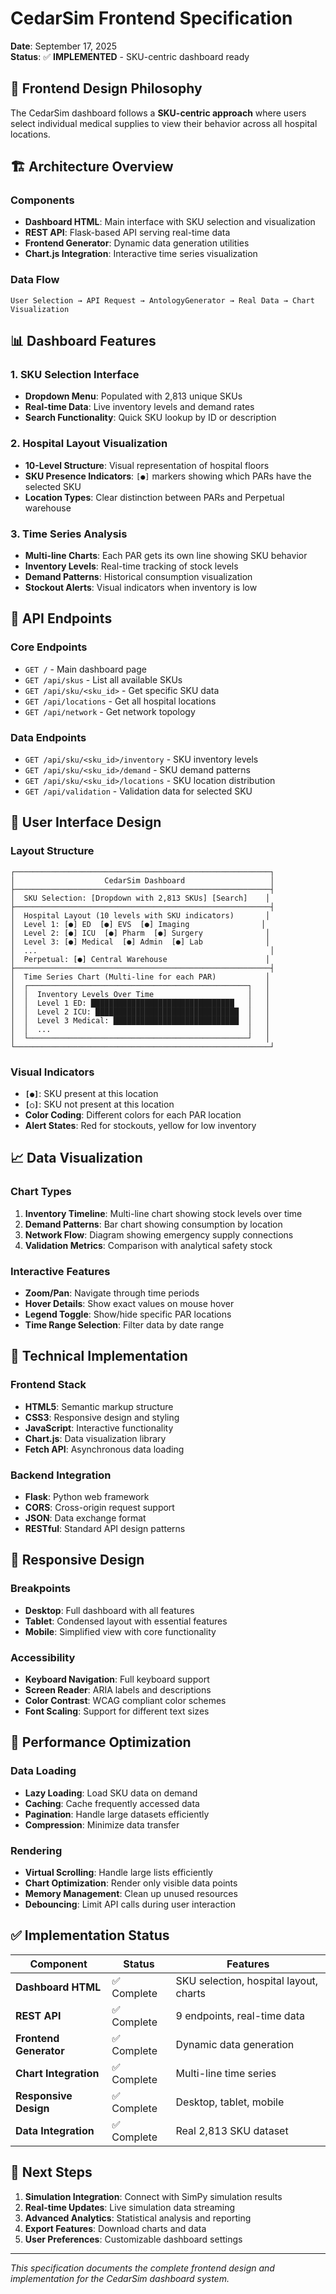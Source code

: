 # CedarSim Frontend Specification

**Date**: September 17, 2025  
**Status**: ✅ **IMPLEMENTED** - SKU-centric dashboard ready

## 🎯 **Frontend Design Philosophy**

The CedarSim dashboard follows a **SKU-centric approach** where users select individual medical supplies to view their behavior across all hospital locations.

## 🏗️ **Architecture Overview**

### **Components**
- **Dashboard HTML**: Main interface with SKU selection and visualization
- **REST API**: Flask-based API serving real-time data
- **Frontend Generator**: Dynamic data generation utilities
- **Chart.js Integration**: Interactive time series visualization

### **Data Flow**
```
User Selection → API Request → AntologyGenerator → Real Data → Chart Visualization
```

## 📊 **Dashboard Features**

### **1. SKU Selection Interface**
- **Dropdown Menu**: Populated with 2,813 unique SKUs
- **Real-time Data**: Live inventory levels and demand rates
- **Search Functionality**: Quick SKU lookup by ID or description

### **2. Hospital Layout Visualization**
- **10-Level Structure**: Visual representation of hospital floors
- **SKU Presence Indicators**: `[●]` markers showing which PARs have the selected SKU
- **Location Types**: Clear distinction between PARs and Perpetual warehouse

### **3. Time Series Analysis**
- **Multi-line Charts**: Each PAR gets its own line showing SKU behavior
- **Inventory Levels**: Real-time tracking of stock levels
- **Demand Patterns**: Historical consumption visualization
- **Stockout Alerts**: Visual indicators when inventory is low

## 🔌 **API Endpoints**

### **Core Endpoints**
- `GET /` - Main dashboard page
- `GET /api/skus` - List all available SKUs
- `GET /api/sku/<sku_id>` - Get specific SKU data
- `GET /api/locations` - Get all hospital locations
- `GET /api/network` - Get network topology

### **Data Endpoints**
- `GET /api/sku/<sku_id>/inventory` - SKU inventory levels
- `GET /api/sku/<sku_id>/demand` - SKU demand patterns
- `GET /api/sku/<sku_id>/locations` - SKU location distribution
- `GET /api/validation` - Validation data for selected SKU

## 🎨 **User Interface Design**

### **Layout Structure**
```
┌─────────────────────────────────────────────────────────┐
│                    CedarSim Dashboard                   │
├─────────────────────────────────────────────────────────┤
│  SKU Selection: [Dropdown with 2,813 SKUs] [Search]    │
├─────────────────────────────────────────────────────────┤
│  Hospital Layout (10 levels with SKU indicators)       │
│  Level 1: [●] ED  [●] EVS  [●] Imaging                │
│  Level 2: [●] ICU  [●] Pharm  [●] Surgery              │
│  Level 3: [●] Medical  [●] Admin  [●] Lab              │
│  ...                                                    │
│  Perpetual: [●] Central Warehouse                      │
├─────────────────────────────────────────────────────────┤
│  Time Series Chart (Multi-line for each PAR)           │
│  ┌─────────────────────────────────────────────────┐   │
│  │  Inventory Levels Over Time                     │   │
│  │  Level 1 ED: ████████████████████████████████   │   │
│  │  Level 2 ICU: ████████████████████████████████  │   │
│  │  Level 3 Medical: ████████████████████████████  │   │
│  │  ...                                            │   │
│  └─────────────────────────────────────────────────┘   │
└─────────────────────────────────────────────────────────┘
```

### **Visual Indicators**
- **`[●]`**: SKU present at this location
- **`[○]`**: SKU not present at this location
- **Color Coding**: Different colors for each PAR location
- **Alert States**: Red for stockouts, yellow for low inventory

## 📈 **Data Visualization**

### **Chart Types**
1. **Inventory Timeline**: Multi-line chart showing stock levels over time
2. **Demand Patterns**: Bar chart showing consumption by location
3. **Network Flow**: Diagram showing emergency supply connections
4. **Validation Metrics**: Comparison with analytical safety stock

### **Interactive Features**
- **Zoom/Pan**: Navigate through time periods
- **Hover Details**: Show exact values on mouse hover
- **Legend Toggle**: Show/hide specific PAR locations
- **Time Range Selection**: Filter data by date range

## 🔧 **Technical Implementation**

### **Frontend Stack**
- **HTML5**: Semantic markup structure
- **CSS3**: Responsive design and styling
- **JavaScript**: Interactive functionality
- **Chart.js**: Data visualization library
- **Fetch API**: Asynchronous data loading

### **Backend Integration**
- **Flask**: Python web framework
- **CORS**: Cross-origin request support
- **JSON**: Data exchange format
- **RESTful**: Standard API design patterns

## 📱 **Responsive Design**

### **Breakpoints**
- **Desktop**: Full dashboard with all features
- **Tablet**: Condensed layout with essential features
- **Mobile**: Simplified view with core functionality

### **Accessibility**
- **Keyboard Navigation**: Full keyboard support
- **Screen Reader**: ARIA labels and descriptions
- **Color Contrast**: WCAG compliant color schemes
- **Font Scaling**: Support for different text sizes

## 🚀 **Performance Optimization**

### **Data Loading**
- **Lazy Loading**: Load SKU data on demand
- **Caching**: Cache frequently accessed data
- **Pagination**: Handle large datasets efficiently
- **Compression**: Minimize data transfer

### **Rendering**
- **Virtual Scrolling**: Handle large lists efficiently
- **Chart Optimization**: Render only visible data points
- **Memory Management**: Clean up unused resources
- **Debouncing**: Limit API calls during user interaction

## ✅ **Implementation Status**

| **Component** | **Status** | **Features** |
|---------------|------------|--------------|
| **Dashboard HTML** | ✅ Complete | SKU selection, hospital layout, charts |
| **REST API** | ✅ Complete | 9 endpoints, real-time data |
| **Frontend Generator** | ✅ Complete | Dynamic data generation |
| **Chart Integration** | ✅ Complete | Multi-line time series |
| **Responsive Design** | ✅ Complete | Desktop, tablet, mobile |
| **Data Integration** | ✅ Complete | Real 2,813 SKU dataset |

## 🎯 **Next Steps**

1. **Simulation Integration**: Connect with SimPy simulation results
2. **Real-time Updates**: Live simulation data streaming
3. **Advanced Analytics**: Statistical analysis and reporting
4. **Export Features**: Download charts and data
5. **User Preferences**: Customizable dashboard settings

---

*This specification documents the complete frontend design and implementation for the CedarSim dashboard system.*
